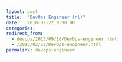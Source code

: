 ```yaml
---
layout: post
title:  "DevOps Engineer (nl)"
date:   2016-02-22 9:00:00
categories:
redirect_from:
  - devops/2015/09/16/DevOps-engineer.html
  - /2016/02/22/DevOps-engineer.html
permalink: devops-engineer
---
```


